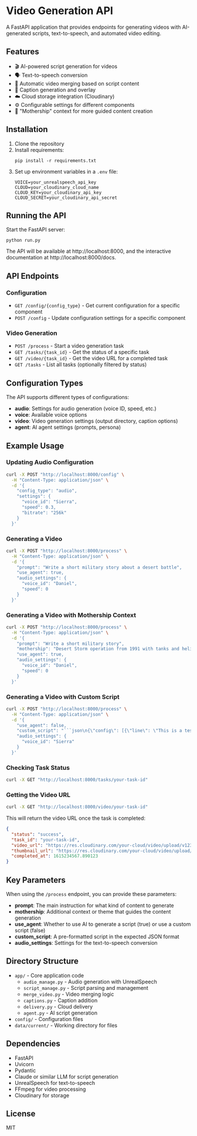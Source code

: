# Video Generation API

A FastAPI application that provides endpoints for generating videos with AI-generated scripts, text-to-speech, and automated video editing.

## Features

- 🎬 AI-powered script generation for videos
- 🗣️ Text-to-speech conversion
- 🎥 Automatic video merging based on script content
- 📝 Caption generation and overlay
- ☁️ Cloud storage integration (Cloudinary)
- ⚙️ Configurable settings for different components
- 🚢 "Mothership" context for more guided content creation

## Installation

1. Clone the repository
2. Install requirements:
   ```
   pip install -r requirements.txt
   ```
3. Set up environment variables in a `.env` file:
   ```
   VOICE=your_unrealspeech_api_key
   CLOUD=your_cloudinary_cloud_name
   CLOUD_KEY=your_cloudinary_api_key
   CLOUD_SECRET=your_cloudinary_api_secret
   ```

## Running the API

Start the FastAPI server:

```
python run.py
```

The API will be available at http://localhost:8000, and the interactive documentation at http://localhost:8000/docs.

## API Endpoints

### Configuration

- `GET /config/{config_type}` - Get current configuration for a specific component
- `POST /config` - Update configuration settings for a specific component

### Video Generation

- `POST /process` - Start a video generation task
- `GET /tasks/{task_id}` - Get the status of a specific task
- `GET /video/{task_id}` - Get the video URL for a completed task
- `GET /tasks` - List all tasks (optionally filtered by status)

## Configuration Types

The API supports different types of configurations:

- **audio**: Settings for audio generation (voice ID, speed, etc.)
- **voice**: Available voice options
- **video**: Video generation settings (output directory, caption options)
- **agent**: AI agent settings (prompts, persona)

## Example Usage

### Updating Audio Configuration

```bash
curl -X POST "http://localhost:8000/config" \
  -H "Content-Type: application/json" \
  -d '{
    "config_type": "audio",
    "settings": {
      "voice_id": "Sierra",
      "speed": 0.3,
      "bitrate": "256k"
    }
  }'
```

### Generating a Video

```bash
curl -X POST "http://localhost:8000/process" \
  -H "Content-Type: application/json" \
  -d '{
    "prompt": "Write a short military story about a desert battle",
    "use_agent": true,
    "audio_settings": {
      "voice_id": "Daniel",
      "speed": 0
    }
  }'
```

### Generating a Video with Mothership Context

```bash
curl -X POST "http://localhost:8000/process" \
  -H "Content-Type: application/json" \
  -d '{
    "prompt": "Write a short military story",
    "mothership": "Desert Storm operation from 1991 with tanks and helicopters",
    "use_agent": true,
    "audio_settings": {
      "voice_id": "Daniel",
      "speed": 0
    }
  }'
```

### Generating a Video with Custom Script

```bash
curl -X POST "http://localhost:8000/process" \
  -H "Content-Type: application/json" \
  -d '{
    "use_agent": false,
    "custom_script": "```json\n{\"config\": [{\"line\": \"This is a test line\", \"video\": \"test_video.mp4\"}]}\n```\nfinal",
    "audio_settings": {
      "voice_id": "Sierra"
    }
  }'
```

### Checking Task Status

```bash
curl -X GET "http://localhost:8000/tasks/your-task-id"
```

### Getting the Video URL

```bash
curl -X GET "http://localhost:8000/video/your-task-id"
```

This will return the video URL once the task is completed:
```json
{
  "status": "success",
  "task_id": "your-task-id",
  "video_url": "https://res.cloudinary.com/your-cloud/video/upload/v123456789/webhook_videos/abcdef123456.mp4",
  "thumbnail_url": "https://res.cloudinary.com/your-cloud/video/upload/w_320,h_240,c_fill/v123456789/webhook_videos/abcdef123456.jpg",
  "completed_at": 1615234567.890123
}
```

## Key Parameters

When using the `/process` endpoint, you can provide these parameters:

- **prompt**: The main instruction for what kind of content to generate
- **mothership**: Additional context or theme that guides the content generation
- **use_agent**: Whether to use AI to generate a script (true) or use a custom script (false)
- **custom_script**: A pre-formatted script in the expected JSON format
- **audio_settings**: Settings for the text-to-speech conversion

## Directory Structure

- `app/` - Core application code
  - `audio_manage.py` - Audio generation with UnrealSpeech
  - `script_manage.py` - Script parsing and management
  - `merge_video.py` - Video merging logic
  - `captions.py` - Caption addition
  - `delivery.py` - Cloud delivery
  - `agent.py` - AI script generation
- `config/` - Configuration files
- `data/current/` - Working directory for files

## Dependencies

- FastAPI
- Uvicorn
- Pydantic
- Claude or similar LLM for script generation
- UnrealSpeech for text-to-speech
- FFmpeg for video processing
- Cloudinary for storage

## License

MIT